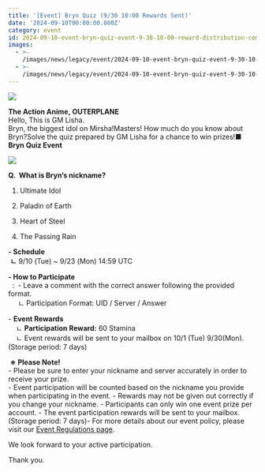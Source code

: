 ```yaml
---
title: '[Event] Bryn Quiz (9/30 10:00 Rewards Sent)'
date: '2024-09-10T00:00:00.000Z'
category: event
id: 2024-09-10-event-bryn-quiz-event-9-30-10-00-reward-distribution-completed
images:
  - >-
    /images/news/legacy/event/2024-09-10-event-bryn-quiz-event-9-30-10-00-reward-distribution-completed/ac82495e1b1c48e18b23ac4d68196255.webp
  - >-
    /images/news/legacy/event/2024-09-10-event-bryn-quiz-event-9-30-10-00-reward-distribution-completed/7759e8d7857b49009c6d384750effb1c_002.webp
---
```


![](/images/news/legacy/event/2024-09-10-event-bryn-quiz-event-9-30-10-00-reward-distribution-completed/ac82495e1b1c48e18b23ac4d68196255.webp)  
  

**The Action Anime, OUTERPLANE**  
Hello, This is GM Lisha.  
Bryn, the biggest idol on Mirsha!Masters! How much do you know about Bryn?Solve the quiz prepared by GM Lisha for a chance to win prizes!**■ Bryn Quiz Event**

![](/images/news/legacy/event/2024-09-10-event-bryn-quiz-event-9-30-10-00-reward-distribution-completed/7759e8d7857b49009c6d384750effb1c_002.webp)  

**Q.  What is Bryn’s nickname?**

1) Ultimate Idol

2) Paladin of Earth

3) Heart of Steel

4) The Passing Rain

  
**\- Schedule**  
 **ㄴ** 9/10 (Tue) ~ 9/23 (Mon) 14:59 UTC  
  
**\- How to Participate**  
  :  - Leave a comment with the correct answer following the provided format.  
     ㄴ Participation Format: UID / Server / Answer  
  
\- **Event Rewards**  
    ㄴ **Participation Reward:** 60 Stamina  
    ㄴ Event rewards will be sent to your mailbox on 10/1 (Tue) 9/30(Mon). (Storage period: 7 days)

  
 **※** **Please Note!**  
\- Please be sure to enter your nickname and server accurately in order to receive your prize.  
\- Event participation will be counted based on the nickname you provide when participating in the event. - Rewards may not be given out correctly if you change your nickname. - Participants can only win one event prize per account. - The event participation rewards will be sent to your mailbox. (Storage period: 7 days)- For more details about our event policy, please visit our [Event Regulations page](https://www.smilegatemegaport.com/terms/index?gameType=MOBILE&termsType=8&langCode=en).

  
We look forward to your active participation.

Thank you.
